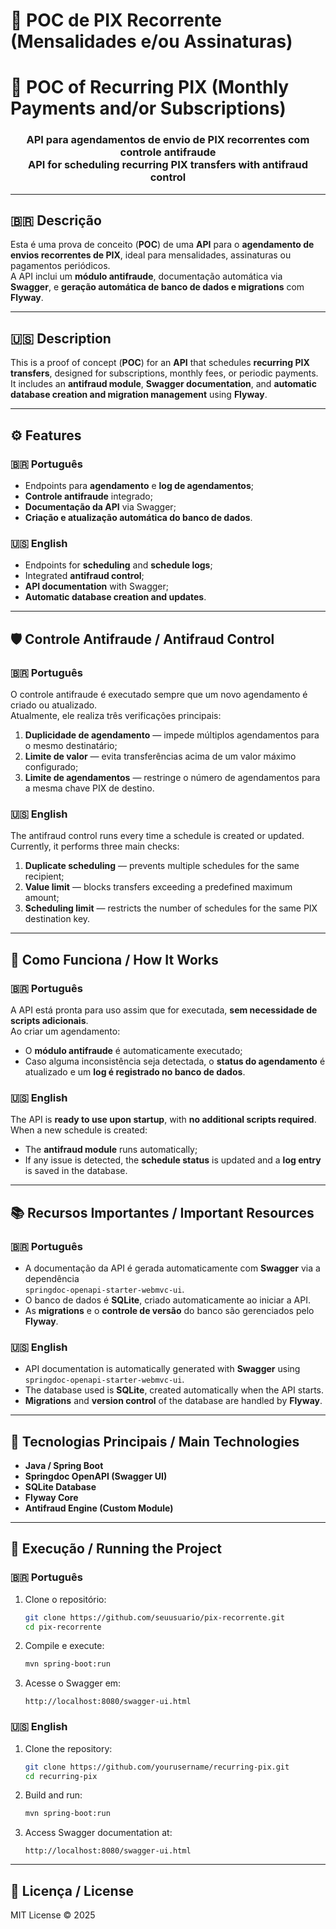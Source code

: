 
# 💸 POC de PIX Recorrente (Mensalidades e/ou Assinaturas)  
# 💸 POC of Recurring PIX (Monthly Payments and/or Subscriptions)

<div align="center">
  <h3>API para agendamentos de envio de PIX recorrentes com controle antifraude<br>
  API for scheduling recurring PIX transfers with antifraud control</h3>
</div>

---

## 🇧🇷 **Descrição**
Esta é uma prova de conceito (**POC**) de uma **API** para o **agendamento de envios recorrentes de PIX**, ideal para mensalidades, assinaturas ou pagamentos periódicos.  
A API inclui um **módulo antifraude**, documentação automática via **Swagger**, e **geração automática de banco de dados e migrations** com **Flyway**.

---

## 🇺🇸 **Description**
This is a proof of concept (**POC**) for an **API** that schedules **recurring PIX transfers**, designed for subscriptions, monthly fees, or periodic payments.  
It includes an **antifraud module**, **Swagger documentation**, and **automatic database creation and migration management** using **Flyway**.

---

## ⚙️ **Features**
### 🇧🇷 Português
- Endpoints para **agendamento** e **log de agendamentos**;  
- **Controle antifraude** integrado;  
- **Documentação da API** via Swagger;  
- **Criação e atualização automática do banco de dados**.

### 🇺🇸 English
- Endpoints for **scheduling** and **schedule logs**;  
- Integrated **antifraud control**;  
- **API documentation** with Swagger;  
- **Automatic database creation and updates**.

---

## 🛡️ **Controle Antifraude / Antifraud Control**

### 🇧🇷 Português
O controle antifraude é executado sempre que um novo agendamento é criado ou atualizado.  
Atualmente, ele realiza três verificações principais:

1. **Duplicidade de agendamento** — impede múltiplos agendamentos para o mesmo destinatário;  
2. **Limite de valor** — evita transferências acima de um valor máximo configurado;  
3. **Limite de agendamentos** — restringe o número de agendamentos para a mesma chave PIX de destino.

### 🇺🇸 English
The antifraud control runs every time a schedule is created or updated.  
Currently, it performs three main checks:

1. **Duplicate scheduling** — prevents multiple schedules for the same recipient;  
2. **Value limit** — blocks transfers exceeding a predefined maximum amount;  
3. **Scheduling limit** — restricts the number of schedules for the same PIX destination key.

---

## 🧠 **Como Funciona / How It Works**

### 🇧🇷 Português
A API está pronta para uso assim que for executada, **sem necessidade de scripts adicionais**.  
Ao criar um agendamento:
- O **módulo antifraude** é automaticamente executado;  
- Caso alguma inconsistência seja detectada, o **status do agendamento** é atualizado e um **log é registrado no banco de dados**.

### 🇺🇸 English
The API is **ready to use upon startup**, with **no additional scripts required**.  
When a new schedule is created:
- The **antifraud module** runs automatically;  
- If any issue is detected, the **schedule status** is updated and a **log entry** is saved in the database.

---

## 📚 **Recursos Importantes / Important Resources**

### 🇧🇷 Português
- A documentação da API é gerada automaticamente com **Swagger** via a dependência  
  `springdoc-openapi-starter-webmvc-ui`.  
- O banco de dados é **SQLite**, criado automaticamente ao iniciar a API.  
- As **migrations** e o **controle de versão** do banco são gerenciados pelo **Flyway**.

### 🇺🇸 English
- API documentation is automatically generated with **Swagger** using  
  `springdoc-openapi-starter-webmvc-ui`.  
- The database used is **SQLite**, created automatically when the API starts.  
- **Migrations** and **version control** of the database are handled by **Flyway**.

---

## 🧩 **Tecnologias Principais / Main Technologies**
- **Java / Spring Boot**
- **Springdoc OpenAPI (Swagger UI)**
- **SQLite Database**
- **Flyway Core**
- **Antifraud Engine (Custom Module)**

---

## 🚀 **Execução / Running the Project**

### 🇧🇷 Português
1. Clone o repositório:  
   ```bash
   git clone https://github.com/seuusuario/pix-recorrente.git
   cd pix-recorrente
   ```
2. Compile e execute:  
   ```bash
   mvn spring-boot:run
   ```
3. Acesse o Swagger em:  
   ```
   http://localhost:8080/swagger-ui.html
   ```

### 🇺🇸 English
1. Clone the repository:  
   ```bash
   git clone https://github.com/yourusername/recurring-pix.git
   cd recurring-pix
   ```
2. Build and run:  
   ```bash
   mvn spring-boot:run
   ```
3. Access Swagger documentation at:  
   ```
   http://localhost:8080/swagger-ui.html
   ```

---

## 🧾 **Licença / License**
MIT License © 2025  
